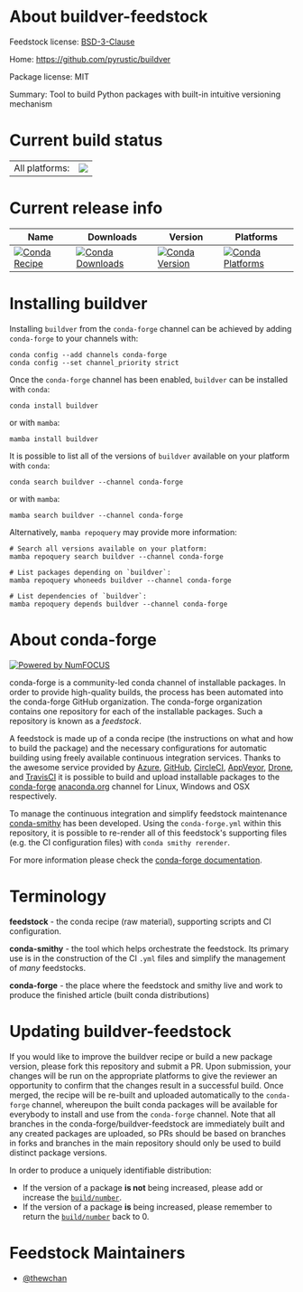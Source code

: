 About buildver-feedstock
========================

Feedstock license: [BSD-3-Clause](https://github.com/conda-forge/buildver-feedstock/blob/main/LICENSE.txt)

Home: https://github.com/pyrustic/buildver

Package license: MIT

Summary: Tool to build Python packages with built-in intuitive versioning mechanism

Current build status
====================


<table><tr><td>All platforms:</td>
    <td>
      <a href="https://dev.azure.com/conda-forge/feedstock-builds/_build/latest?definitionId=16527&branchName=main">
        <img src="https://dev.azure.com/conda-forge/feedstock-builds/_apis/build/status/buildver-feedstock?branchName=main">
      </a>
    </td>
  </tr>
</table>

Current release info
====================

| Name | Downloads | Version | Platforms |
| --- | --- | --- | --- |
| [![Conda Recipe](https://img.shields.io/badge/recipe-buildver-green.svg)](https://anaconda.org/conda-forge/buildver) | [![Conda Downloads](https://img.shields.io/conda/dn/conda-forge/buildver.svg)](https://anaconda.org/conda-forge/buildver) | [![Conda Version](https://img.shields.io/conda/vn/conda-forge/buildver.svg)](https://anaconda.org/conda-forge/buildver) | [![Conda Platforms](https://img.shields.io/conda/pn/conda-forge/buildver.svg)](https://anaconda.org/conda-forge/buildver) |

Installing buildver
===================

Installing `buildver` from the `conda-forge` channel can be achieved by adding `conda-forge` to your channels with:

```
conda config --add channels conda-forge
conda config --set channel_priority strict
```

Once the `conda-forge` channel has been enabled, `buildver` can be installed with `conda`:

```
conda install buildver
```

or with `mamba`:

```
mamba install buildver
```

It is possible to list all of the versions of `buildver` available on your platform with `conda`:

```
conda search buildver --channel conda-forge
```

or with `mamba`:

```
mamba search buildver --channel conda-forge
```

Alternatively, `mamba repoquery` may provide more information:

```
# Search all versions available on your platform:
mamba repoquery search buildver --channel conda-forge

# List packages depending on `buildver`:
mamba repoquery whoneeds buildver --channel conda-forge

# List dependencies of `buildver`:
mamba repoquery depends buildver --channel conda-forge
```


About conda-forge
=================

[![Powered by
NumFOCUS](https://img.shields.io/badge/powered%20by-NumFOCUS-orange.svg?style=flat&colorA=E1523D&colorB=007D8A)](https://numfocus.org)

conda-forge is a community-led conda channel of installable packages.
In order to provide high-quality builds, the process has been automated into the
conda-forge GitHub organization. The conda-forge organization contains one repository
for each of the installable packages. Such a repository is known as a *feedstock*.

A feedstock is made up of a conda recipe (the instructions on what and how to build
the package) and the necessary configurations for automatic building using freely
available continuous integration services. Thanks to the awesome service provided by
[Azure](https://azure.microsoft.com/en-us/services/devops/), [GitHub](https://github.com/),
[CircleCI](https://circleci.com/), [AppVeyor](https://www.appveyor.com/),
[Drone](https://cloud.drone.io/welcome), and [TravisCI](https://travis-ci.com/)
it is possible to build and upload installable packages to the
[conda-forge](https://anaconda.org/conda-forge) [anaconda.org](https://anaconda.org/)
channel for Linux, Windows and OSX respectively.

To manage the continuous integration and simplify feedstock maintenance
[conda-smithy](https://github.com/conda-forge/conda-smithy) has been developed.
Using the ``conda-forge.yml`` within this repository, it is possible to re-render all of
this feedstock's supporting files (e.g. the CI configuration files) with ``conda smithy rerender``.

For more information please check the [conda-forge documentation](https://conda-forge.org/docs/).

Terminology
===========

**feedstock** - the conda recipe (raw material), supporting scripts and CI configuration.

**conda-smithy** - the tool which helps orchestrate the feedstock.
                   Its primary use is in the construction of the CI ``.yml`` files
                   and simplify the management of *many* feedstocks.

**conda-forge** - the place where the feedstock and smithy live and work to
                  produce the finished article (built conda distributions)


Updating buildver-feedstock
===========================

If you would like to improve the buildver recipe or build a new
package version, please fork this repository and submit a PR. Upon submission,
your changes will be run on the appropriate platforms to give the reviewer an
opportunity to confirm that the changes result in a successful build. Once
merged, the recipe will be re-built and uploaded automatically to the
`conda-forge` channel, whereupon the built conda packages will be available for
everybody to install and use from the `conda-forge` channel.
Note that all branches in the conda-forge/buildver-feedstock are
immediately built and any created packages are uploaded, so PRs should be based
on branches in forks and branches in the main repository should only be used to
build distinct package versions.

In order to produce a uniquely identifiable distribution:
 * If the version of a package **is not** being increased, please add or increase
   the [``build/number``](https://docs.conda.io/projects/conda-build/en/latest/resources/define-metadata.html#build-number-and-string).
 * If the version of a package **is** being increased, please remember to return
   the [``build/number``](https://docs.conda.io/projects/conda-build/en/latest/resources/define-metadata.html#build-number-and-string)
   back to 0.

Feedstock Maintainers
=====================

* [@thewchan](https://github.com/thewchan/)

